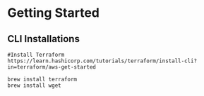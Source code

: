 # Getting Started

## CLI Installations

```
#Install Terraform
https://learn.hashicorp.com/tutorials/terraform/install-cli?in=terraform/aws-get-started

brew install terraform
brew install wget
```